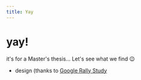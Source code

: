 ```yaml
---
title: Yay
---
```


# yay!

it's for a Master's thesis... Let's see what we find :wink:

- design (thanks to [Google Rally Study](https://github.com/android/compose-samples/tree/main/Rally)
